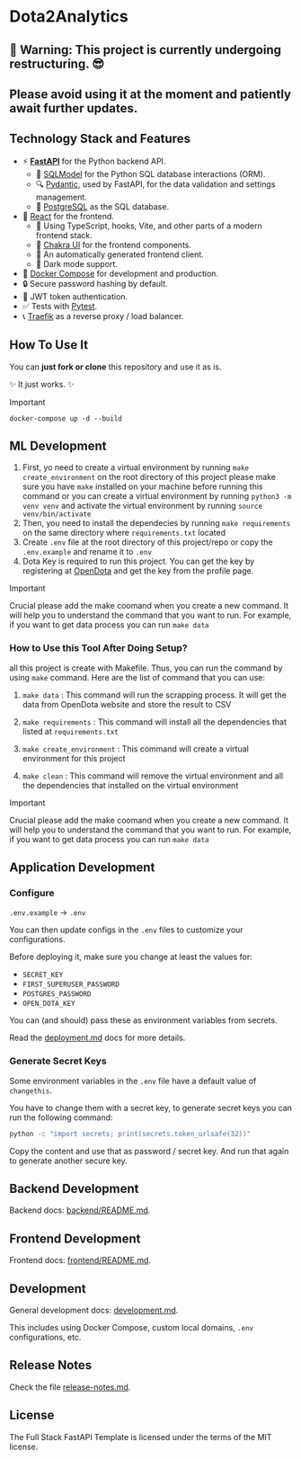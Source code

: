 Dota2Analytics
==============================

## 🚨 Warning: This project is currently undergoing restructuring. 😎 

Please avoid using it at the moment and patiently await further updates.
--------

## Technology Stack and Features

- ⚡ [**FastAPI**](https://fastapi.tiangolo.com) for the Python backend API.
    - 🧰 [SQLModel](https://sqlmodel.tiangolo.com) for the Python SQL database interactions (ORM).
    - 🔍 [Pydantic](https://docs.pydantic.dev), used by FastAPI, for the data validation and settings management.
    - 💾 [PostgreSQL](https://www.postgresql.org) as the SQL database.
- 🚀 [React](https://react.dev) for the frontend.
    - 💃 Using TypeScript, hooks, Vite, and other parts of a modern frontend stack.
    - 🎨 [Chakra UI](https://chakra-ui.com) for the frontend components.
    - 🤖 An automatically generated frontend client.
    - 🦇 Dark mode support.
- 🐋 [Docker Compose](https://www.docker.com) for development and production.
- 🔒 Secure password hashing by default.
- 🔑 JWT token authentication.
- ✅ Tests with [Pytest](https://pytest.org).
- 📞 [Traefik](https://traefik.io) as a reverse proxy / load balancer.

## How To Use It

You can **just fork or clone** this repository and use it as is.

✨ It just works. ✨

> [!IMPORTANT]
> ``docker-compose up -d --build``

## ML Development
1. First, yo need to create a virtual environment by running `make create_environment` on the root directory of this project please make sure you have `make` installed on your machine before running this command or you can create a virtual environment by running `python3 -m venv venv` and activate the virtual environment by running `source venv/bin/activate`
2. Then, you need to install the dependecies by running `make requirements` on the same directory where `requirements.txt` located
3. Create `.env` file at the root directory of this project/repo or copy the `.env.example` and rename it to `.env`
4. Dota Key is required to run this project. You can get the key by registering at [OpenDota](https://www.opendota.com/) and get the key from the profile page.

> [!IMPORTANT]  
> Crucial please add the make coomand when you create a new command. It will help you to understand the command that you want to run. For example, if you want to get data process you can run `make data`


### How to Use this Tool After Doing Setup?
all this project is create with Makefile. Thus, you can run the command by using `make` command. Here are the list of command that you can use:


1. `make data` : This command will run the scrapping process. It will get the data from OpenDota website and store the result to CSV

2. `make requirements` : This command will install all the dependencies that listed at `requirements.txt`

3. `make create_environment` : This command will create a virtual environment for this project

4. `make clean` : This command will remove the virtual environment and all the dependencies that installed on the virtual environment

> [!IMPORTANT]  
> Crucial please add the make coomand when you create a new command. It will help you to understand the command that you want to run. For example, if you want to get data process you can run `make data`


## Application Development

### Configure

`.env.example` -> `.env`

You can then update configs in the `.env` files to customize your configurations.

Before deploying it, make sure you change at least the values for:

- `SECRET_KEY`
- `FIRST_SUPERUSER_PASSWORD`
- `POSTGRES_PASSWORD`
- `OPEN_DOTA_KEY`

You can (and should) pass these as environment variables from secrets.

Read the [deployment.md](./deployment.md) docs for more details.

### Generate Secret Keys

Some environment variables in the `.env` file have a default value of `changethis`.

You have to change them with a secret key, to generate secret keys you can run the following command:

```bash
python -c "import secrets; print(secrets.token_urlsafe(32))"
```

Copy the content and use that as password / secret key. And run that again to generate another secure key.

## Backend Development

Backend docs: [backend/README.md](./backend/README.md).

## Frontend Development

Frontend docs: [frontend/README.md](./frontend/README.md).

## Development

General development docs: [development.md](./development.md).

This includes using Docker Compose, custom local domains, `.env` configurations, etc.

## Release Notes

Check the file [release-notes.md](./release-notes.md).

## License

The Full Stack FastAPI Template is licensed under the terms of the MIT license.